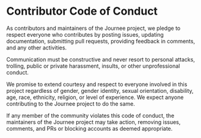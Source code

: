 # Contributor Code of Conduct

As contributors and maintainers of the Journee project, we pledge to respect everyone who contributes by posting issues, updating documentation, submitting pull requests, providing feedback in comments, and any other activities.

Communication must be constructive and never resort to personal attacks, trolling, public or private harassment, insults, or other unprofessional conduct.

We promise to extend courtesy and respect to everyone involved in this project regardless of gender, gender identity, sexual orientation, disability, age, race, ethnicity, religion, or level of experience. We expect anyone contributing to the Journee project to do the same.

If any member of the community violates this code of conduct, the maintainers of the Journee project may take action, removing issues, comments, and PRs or blocking accounts as deemed appropriate.
